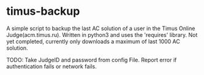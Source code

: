 # timus-backup

A simple script to backup the last AC solution of a user in the Timus Online Judge(acm.timus.ru). 
Written in python3 and uses the 'requires' library.
Not yet completed, currently only downloads a maximum of last 1000 AC solution.

TODO:
    Take JudgeID and password from config File.
    Report error if authentication fails or network fails.
